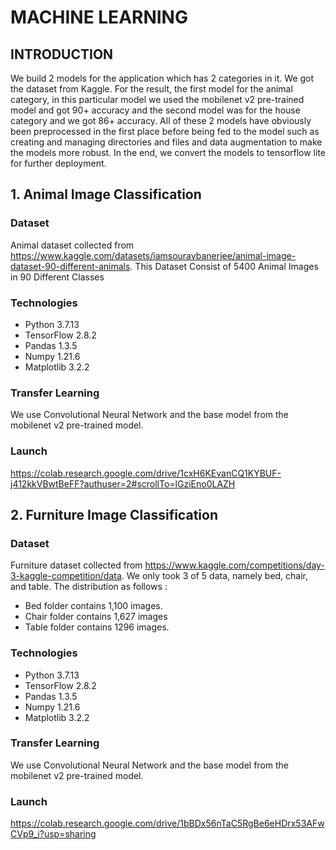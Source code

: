 # MACHINE LEARNING

## INTRODUCTION

We build 2 models for the application which has 2 categories in it. We got the dataset from Kaggle. For the result, the first model for the animal category, in this particular model we used the mobilenet v2 pre-trained model and got 90+ accuracy and the second model was for the house category and we got 86+ accuracy. All of these 2 models have obviously been preprocessed in the first place before being fed to the model such as creating and managing directories and files and data augmentation to make the models more robust. In the end, we convert the models to tensorflow lite for further deployment.

## 1. Animal Image Classification

### Dataset

Animal dataset collected from https://www.kaggle.com/datasets/iamsouravbanerjee/animal-image-dataset-90-different-animals. 
This Dataset Consist of 5400 Animal Images in 90 Different Classes 

### Technologies

- Python 3.7.13
- TensorFlow 2.8.2
- Pandas 1.3.5
- Numpy 1.21.6
- Matplotlib 3.2.2

### Transfer Learning
We use Convolutional Neural Network and the base model from the mobilenet v2 pre-trained model.

### Launch

https://colab.research.google.com/drive/1cxH6KEvanCQ1KYBUF-j412kkVBwtBeFF?authuser=2#scrollTo=lGziEno0LAZH

## 2. Furniture Image Classification 

### Dataset 
Furniture dataset collected from https://www.kaggle.com/competitions/day-3-kaggle-competition/data. We only took 3 of 5 data, namely bed, chair, and table.
The distribution as follows :

- Bed folder contains 1,100 images.
- Chair folder contains 1,627 images
- Table folder contains 1296 images.

### Technologies
- Python 3.7.13
- TensorFlow 2.8.2
- Pandas 1.3.5
- Numpy 1.21.6
- Matplotlib 3.2.2

### Transfer Learning
We use Convolutional Neural Network and the base model from the mobilenet v2 pre-trained model.

### Launch
https://colab.research.google.com/drive/1bBDx56nTaC5RgBe6eHDrx53AFwCVp9_i?usp=sharing





